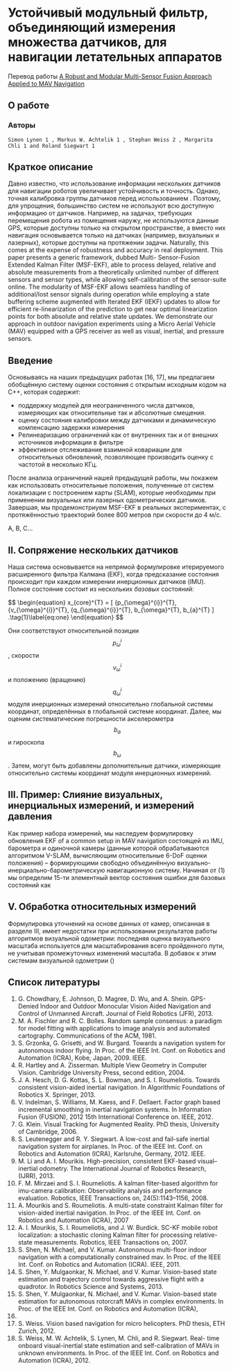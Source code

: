 # Устойчивый модульный фильтр, объединяющий измерения множества датчиков, для навигации летательных аппаратов

Перевод работы [A Robust and Modular Multi-Sensor Fusion Approach Applied to MAV Navigation](https://github.com/ethz-asl/ethzasl_msf/raw/master/2013_IROS_lynen_modular_sensor_fusion.pdf)

## О работе

### Авторы

```
Simon Lynen 1 , Markus W. Achtelik 1 , Stephan Weiss 2 , Margarita Chli 1 and Roland Siegwart 1
```

## Краткое описание

Давно известно, что использование информации нескольких датчиков
для навигации роботов увеличивает устойчивость и точность.
Однако, точная калибровка группы датчиков перед использованием .
Поэтому, для упрощения, большинство систем не используют всю
доступную информацию от датчиков. Например, на задачах, требующих
перемещения робота из помещения наружу, не используются данные GPS,
которые доступны только на открытом пространстве, а вместо них
навигация основывается только на датчиках (например, визуальных и лазерных),
которые доступны на протяжении задачи. Naturally, this comes at
the expense of robustness and accuracy in real deployment.
This paper presents a generic framework, dubbed Multi-
Sensor-Fusion Extended Kalman Filter (MSF-EKF), able to
process delayed, relative and absolute measurements from a
theoretically unlimited number of different sensors and sensor
types, while allowing self-calibration of the sensor-suite online.
The modularity of MSF-EKF allows seamless handling of
additional/lost sensor signals during operation while employing
a state buffering scheme augmented with Iterated EKF (IEKF)
updates to allow for efficient re-linearization of the prediction
to get near optimal linearization points for both absolute and
relative state updates. We demonstrate our approach in outdoor
navigation experiments using a Micro Aerial Vehicle (MAV)
equipped with a GPS receiver as well as visual, inertial, and
pressure sensors.

## Введение

Основываясь на наших предыдущих работах [16, 17],
мы предлагаем обобщённую систему оценки состояния
с открытым исходным кодом на C++, которая содержит:

- поддержку модулей для неограниченного числа датчиков,
измеряющих как относительные так и абсолютные смещения.
- оценку состояния калибровки между датчиками и динамическую
компенсацию задержки измерения
- Релинеаризацию ограничений как от внутренних так и от внешних
источников информации в фильтре
- эффективное отслеживание взаимной ковариации для относительных
обновлений, позволяющее производить оценку с частотой в несколько КГц. 

После анализа ограничений нашей предыдущей работы,
мы покажем как использовать относительные положения,
полученные от систем локализации с построением карты (SLAM),
которые необходимы при применении визуальных или лазерных одометрических датчиков.
Завершая, мы продемонстриуем MSF-EKF в реальных экспериментах,
с протяжённостью траекторий более 800 метров при скорости до 4 м/с. 

A, B, C...

## II. Сопряжение нескольких датчиков

Наша система основывается на непрямой формулировке итерируемого
расширенного фильтра Калмана (EKF), когда предсказание состояния
происходит при каждом измерении инерционных датчиков (IMU).
Полное состояние состоит из нескольких *базовых* состояний:

 <div id="e1">$$
\begin{equation}
x_{core}^{T} = [
    {p_{\omega}^{i}}^{T},
    {v_{\omega}^{i}}^{T},
    {q_{\omega}^{i}}^{T},
    b_{\omega}^{T},
    b_{a}^{T}    
]
.\tag{1}\label{eq:one}
\end{equation} 
$$</div>

Они соответствуют относительной позиции $${p_{\omega}^{i}}$$,
скорости $${v_{\omega}^{i}}$$ и
положению (вращению) $${q_{\omega}^{i}}$$
модуля инерционных измерений относительно глобальной
системы координат, определённых в глобальной системе координат.
Далее, мы оценим систематические погрешности акселерометра $$b_{a}$$ и
гироскопа $$b_{\omega}$$. Затем, могут быть добавлены дополнительные датчики,
измеряющие относительно системы координат модуля инерционных измерений.

## III. Пример: Слияние визуальных, инерциальных измерений, и измерений давления

Как пример набора измерений, мы наследуем формулировку обновления EKF
of a common setup in MAV navigation
состоящей из IMU, барометра и одиночной
камеры (данные которой обрабатываются алгоритмом V-SLAM,
вычисляющим относительные 6-DoF оценки положения) – формирующими свободно
объединённую визуально-инерциально-барометрическую навигационную систему. Начиная
от (1) мы определим 15-ти элементный вектор состояния ошибки для
базовых состояний как



## V. Обработка относительных измерений

Формулировка уточнений на основе данных от камер,
описанная в разделе III, имеет недостатки при использовании результатов
работы алгоритмов визуальной одометрии: последняя оценка визуального
масштаба используется для масштабирования всего пройденного пути,
не учитывая промежуточных изменений масштаба.
В добавок к этим системам визуальной одометрии ()

## Список литературы

1. G. Chowdhary, E. Johnson, D. Magree, D. Wu, and A. Shein. GPS-
Denied Indoor and Outdoor Monocular Vision Aided Navigation and
Control of Unmanned Aircraft. Journal of Field Robotics (JFR), 2013.
2. M. A. Fischler and R. C. Bolles. Random sample consensus: a
paradigm for model fitting with applications to image analysis and
automated cartography. Communications of the ACM, 1981.
3. S. Grzonka, G. Grisetti, and W. Burgard. Towards a navigation system
for autonomous indoor flying. In Proc. of the IEEE Int. Conf. on
Robotics and Automation (ICRA), Kobe, Japan, 2009. IEEE.
4. R. Hartley and A. Zisserman. Multiple View Geometry in Computer
Vision. Cambridge University Press, second edition, 2004.
5. J. A. Hesch, D. G. Kottas, S. L. Bowman, and S. I. Roumeliotis.
Towards consistent vision-aided inertial navigation. In Algorithmic
Foundations of Robotics X. Springer, 2013.
6. V. Indelman, S. Williams, M. Kaess, and F. Dellaert. Factor graph
based incremental smoothing in inertial navigation systems. In
Information Fusion (FUSION), 2012 15th International Conference
on. IEEE, 2012.
7. G. Klein. Visual Tracking for Augmented Reality. PhD thesis,
University of Cambridge, 2006.
8. S. Leutenegger and R. Y. Siegwart. A low-cost and fail-safe inertial
navigation system for airplanes. In Proc. of the IEEE Int. Conf. on
Robotics and Automation (ICRA), Karlsruhe, Germany, 2012. IEEE.
9. M. Li and A. I. Mourikis. High-precision, consistent EKF-based
visual–inertial odometry. The International Journal of Robotics
Research, (IJRR), 2013.
10. F. M. Mirzaei and S. I. Roumeliotis. A kalman filter-based algorithm
for imu-camera calibration: Observability analysis and performance
evaluation. Robotics, IEEE Transactions on, 24(5):1143–1156, 2008.
11. A. Mourikis and S. Roumeliotis. A multi-state constraint Kalman filter
for vision-aided inertial navigation. In Proc. of the IEEE Int. Conf.
on Robotics and Automation (ICRA), 2007
12. A. I. Mourikis, S. I. Roumeliotis, and J. W. Burdick. SC-KF mobile
robot localization: a stochastic cloning Kalman filter for processing
relative-state measurements. Robotics, IEEE Transactions on, 2007.
13. S. Shen, N. Michael, and V. Kumar. Autonomous multi-floor indoor
navigation with a computationally constrained mav. In Proc. of the
IEEE Int. Conf. on Robotics and Automation (ICRA). IEEE, 2011.
14. S. Shen, Y. Mulgaonkar, N. Michael, and V. Kumar. Vision-based
state estimation and trajectory control towards aggressive flight with
a quadrotor. In Robotics Science and Systems, 2013.
15. S. Shen, Y. Mulgaonkar, N. Michael, and V. Kumar. Vision-based state
estimation for autonomous rotorcraft MAVs in complex environments.
In Proc. of the IEEE Int. Conf. on Robotics and Automation (ICRA),
2013.
16. S. Weiss. Vision based navigation for micro helicopters. PhD thesis,
ETH Zurich, 2012.
17. S. Weiss, M. W. Achtelik, S. Lynen, M. Chli, and R. Siegwart. Real-
time onboard visual-inertial state estimation and self-calibration of
MAVs in unknown environments. In Proc. of the IEEE Int. Conf. on
Robotics and Automation (ICRA), 2012.
